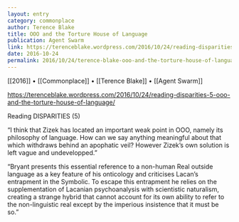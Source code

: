 ```yaml
---
layout: entry
category: commonplace
author: Terence Blake
title: OOO and the Torture House of Language
publication: Agent Swarm
link: https://terenceblake.wordpress.com/2016/10/24/reading-disparities-5-ooo-and-the-torture-house-of-language/
date: 2016-10-24
permalink: 2016/10/24/terence-blake-ooo-and-the-torture-house-of-language
---
```


[[2016]] • [[Commonplace]] • [[Terence Blake]] • [[Agent Swarm]]

https://terenceblake.wordpress.com/2016/10/24/reading-disparities-5-ooo-and-the-torture-house-of-language/

Reading DISPARITIES (5)

“I think that Zizek has located an important weak point in OOO, namely its philosophy of language. How can we say anything meaningful about that which withdraws behind an apophatic veil? However Zizek’s own solution is left vague and undevelopped.”

“Bryant presents this essential reference to a non-human Real outside language as a key feature of his onticology and criticises Lacan’s entrapment in the Symbolic. To escape this entrapment he relies on the supplementation of Lacanian psychoanalysis with scientistic naturalism, creating a strange hybrid that cannot account for its own ability to refer to the non-linguistic real except by the imperious insistence that it must be so.”